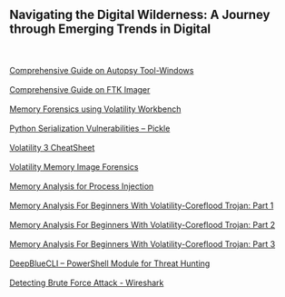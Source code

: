 ## Navigating the Digital Wilderness: A Journey through Emerging Trends in Digital
<br></br>
[Comprehensive Guide on Autopsy Tool-Windows](https://www.hackingarticles.in/comprehensive-guide-on-autopsy-tool-windows/)
<br></br>
[Comprehensive Guide on FTK Imager](https://www.hackingarticles.in/comprehensive-guide-on-ftk-imager/)
<br></br>
[Memory Forensics using Volatility Workbench](https://www.hackingarticles.in/memory-forensics-using-volatility-workbench/)
<br></br>
[Python Serialization Vulnerabilities – Pickle](https://www.hackingarticles.in/python-serialization-vulnerabilities-pickle/)
<br></br>
[Volatility 3 CheatSheet](https://blog.onfvp.com/post/volatility-cheatsheet/)
<br></br>
[Volatility Memory Image Forensics](https://systemweakness.com/volatility-memory-image-forensics-74ecfea17c2f)
<br></br>
[Memory Analysis for Process Injection](https://systemweakness.com/memory-analysis-for-process-injection-4f3284bff3fb)
<br></br>
[Memory Analysis For Beginners With Volatility-Coreflood Trojan: Part 1](https://infosecwriteups.com/memory-analysis-for-beginners-with-volatility-coreflood-trojan-part-1-89981433eeb6)
<br></br>
[Memory Analysis For Beginners With Volatility-Coreflood Trojan: Part 2](https://infosecwriteups.com/memory-analysis-for-beginners-with-volatility-coreflood-trojan-part-2-42bdb46683f2)
<br></br>
[Memory Analysis For Beginners With Volatility-Coreflood Trojan: Part 3](https://medium.com/purple-team/memory-analysis-for-beginners-with-volatility-64298c8b186)
<br></br>
[DeepBlueCLI – PowerShell Module for Threat Hunting](https://www.socinvestigation.com/deepbluecli-powershell-module-for-threat-hunting/)
<br></br>
[Detecting Brute Force Attack - Wireshark](https://www.apt-secure.ca/2022/11/detecting-brute-force-attack-wireshark.html)
<br></br>
[]()
<br></br>
[]()
<br></br>
[]()
<br></br>
[]()
<br></br>
[]()
<br></br>
[]()
<br></br>
[]()
<br></br>
[]()
<br></br>
[]()
<br></br>
[]()
<br></br>
[]()
<br></br>
[]()
<br></br>
[]()
<br></br>
[]()
<br></br>
[]()
<br></br>
[]()
<br></br>
[]()
<br></br>
[]()
<br></br>
[]()
<br></br>
[]()
<br></br>
[]()
<br></br>
[]()
<br></br>
[]()
<br></br>
[]()
<br></br>
[]()
<br></br>
[]()
<br></br>
[]()
<br></br>
[]()
<br></br>
[]()
<br></br>
[]()
<br></br>
[]()
<br></br>
[]()
<br></br>
[]()
<br></br>
[]()
<br></br>
[]()
<br></br>
[]()
<br></br>
[]()
<br></br>
[]()
<br></br>
[]()
<br></br>

